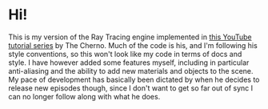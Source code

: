 # Hi!
This is my version of the Ray Tracing engine implemented in [this YouTube tutorial series](https://www.youtube.com/playlist?list=PLlrATfBNZ98edc5GshdBtREv5asFW3yXl) by The Cherno. Much of the code is his, and I'm following his style conventions, so this won't look like my code in terms of docs and style. I have however added some features myself, including in particular anti-aliasing and the ability to add new materials and objects to the scene. My pace of development has basically been dictated by when he decides to release new episodes though, since I don't want to get so far out of sync I can no longer follow along with what he does.
